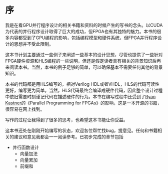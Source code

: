 # 序

我是在看GPU并行程序设计的相关书籍和资料的时候产生的写书的念头。以CUDA为代表的并行程序设计取得了巨大的成功，但FPGA也有其独特的魅力。本书的很多内容都受到了GPU编程的影响，包括编程模型和硬件系统，但FPGA并行程序设计的思想并不受此限制。

这本书计划主要通过一些例子来阐述一些基本的设计思想，尽管也提供了一些针对FPGA硬件资源和HLS编程的一些说明，但还是假定读者具有相关的背景知识后再来阅读本书。当然，本书的例子足够的简单，可以确保基本不需要任何其他的背景知识。

本书的代码都是用HLS编写的，相对Verilog HDL或者VHDL，HLS的代码可读性更好，编写更为简单。当然，HLS代码最终会编译成硬件代码，因此整个设计过程中依旧需要时刻谨记代码在描述硬件的行为。本书在编写过程中还受到了[Ryan Kastner](https://www.semanticscholar.org/author/Ryan-Kastner/1749986)的《Parallel Programming for FPGAs》的影响，这是一本开源的书籍，很容易在网上找到。

写作的过程让我得到了很多的思考，也希望这本书能让你受益。

这本书还处在刚刚开始编写的状态，欢迎各位帮忙找bug，提意见。任何和书籍相关的建议和意见我都会一一阅读参考。已初步完成的章节包括

* 并行函数设计
  * 向量加法
  * 向量累加
  * 前缀和

